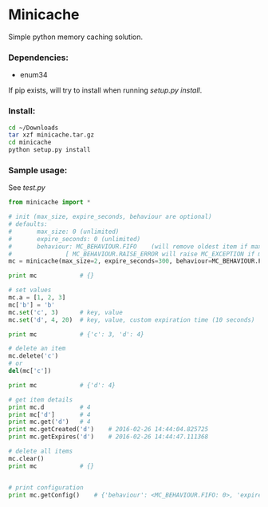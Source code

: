 # Minicache
Simple python memory caching solution.

### Dependencies:
- enum34

If pip exists, will try to install when running _setup.py install_.

### Install:
```bash
cd ~/Downloads
tar xzf minicache.tar.gz
cd minicache
python setup.py install
```

### Sample usage:
See *test.py*
```python
from minicache import *

# init (max_size, expire_seconds, behaviour are optional)
# defaults:
#       max_size: 0 (unlimited)
#       expire_seconds: 0 (unlimited)
#       behaviour: MC_BEHAVIOUR.FIFO    (will remove oldest item if max_size exceeded)
#               [ MC_BEHAVIOUR.RAISE_ERROR will raise MC_EXCEPTION if max_size exceeded]
mc = minicache(max_size=2, expire_seconds=300, behaviour=MC_BEHAVIOUR.FIFO)

print mc            # {}

# set values
mc.a = [1, 2, 3]
mc['b'] = 'b'
mc.set('c', 3)      # key, value
mc.set('d', 4, 20)  # key, value, custom expiration time (10 seconds)

print mc            # {'c': 3, 'd': 4}

# delete an item
mc.delete('c')
# or
del(mc['c'])

print mc            # {'d': 4}

# get item details
print mc.d          # 4
print mc['d']       # 4
print mc.get('d')   # 4
print mc.getCreated('d')    # 2016-02-26 14:44:04.825725
print mc.getExpires('d')    # 2016-02-26 14:44:47.111368

# delete all items
mc.clear()
print mc            # {}


# print configuration
print mc.getConfig()    # {'behaviour': <MC_BEHAVIOUR.FIFO: 0>, 'expire_seconds': 300, 'max_size': 2}
```